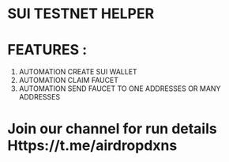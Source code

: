 # SUI TESTNET HELPER

# FEATURES :
1. AUTOMATION CREATE SUI WALLET
2. AUTOMATION CLAIM FAUCET
3. AUTOMATION SEND FAUCET TO ONE ADDRESSES OR MANY ADDRESSES

# Join our channel for run details Https://t.me/airdropdxns
